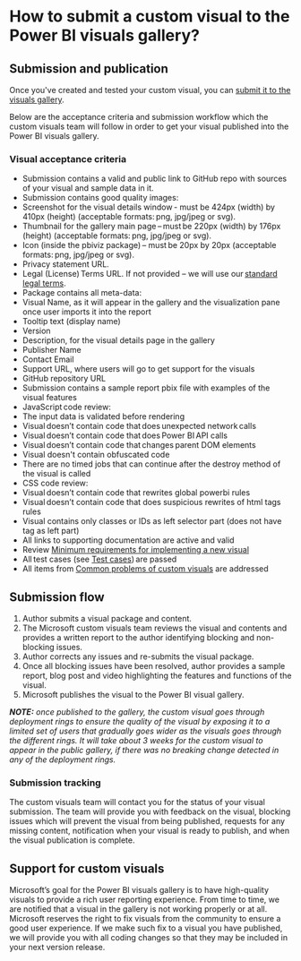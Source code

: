 # How to submit a custom visual to the Power BI visuals gallery?

## Submission and publication

Once you've created and tested your custom visual, you can [submit it to the visuals gallery](https://app.powerbi.com/visuals/info#submit).

Below are the acceptance criteria and submission workflow which the custom visuals team will follow in order to get your visual published into the Power BI visuals gallery.

### Visual acceptance criteria

- Submission contains a valid and public link to GitHub repo with sources of your visual and sample data in it.
- Submission contains good quality images:
 - Screenshot for the visual details window - must be 424px (width) by 410px (height) (acceptable formats: png, jpg/jpeg or svg).
 - Thumbnail for the gallery main page – must be 220px (width) by 176px (height) (acceptable formats: png, jpg/jpeg or svg).
 - Icon (inside the pbiviz package) – must be 20px by 20px (acceptable formats: png, jpg/jpeg or svg).
- Privacy statement URL.  
- Legal (License) Terms URL. If not provided – we will use our [standard legal terms](https://powerbi.microsoft.com/en-us/visuals-gallery-terms/).   
- Package contains all meta-data:
 - Visual Name, as it will appear in the gallery and the visualization pane once user imports it into the report
 - Tooltip text (display name)
 - Version
 - Description, for the visual details page in the gallery
 - Publisher Name
 - Contact Email
 - Support URL, where users will go to get support for the visuals
 - GitHub repository URL
- Submission contains a sample report pbix file with examples of the visual features
- JavaScript code review:
 - The input data is validated before rendering
 - Visual doesn’t contain code that does unexpected network calls
 - Visual doesn’t contain code that does Power BI API calls
 - Visual doesn’t contain code that changes parent DOM elements
 - Visual doesn't contain obfuscated code
 - There are no timed jobs that can continue after the destroy method of the visual is called
- CSS code review:
 - Visual doesn’t contain code that rewrites global powerbi rules
 - Visual doesn’t contain code that does suspicious rewrites of html tags rules
 - Visual contains only classes or IDs as left selector part (does not have tag as left part)
- All links to supporting documentation are active and valid
- Review [Minimum requirements for implementing a new visual](https://github.com/Microsoft/PowerBI-visuals-core/wiki/Minimum-requirements-for-implementing-a-new-visual)
- All test cases (see [Test cases](./SubmissionTesting.md)) are passed
- All items from [Common problems of custom visuals](./SubmissionCommonProblems.md) are addressed

## Submission flow

1. Author submits a visual package and content.
2. The Microsoft custom visuals team reviews the visual and contents and provides a written report to the author identifying blocking and non-blocking issues.
3. Author corrects any issues and re-submits the visual package.
4. Once all blocking issues have been resolved, author provides a sample report, blog post and video highlighting the features and functions of the visual.
5. Microsoft publishes the visual to the Power BI visual gallery.

***NOTE:** once published to the gallery, the custom visual goes through deployment rings to ensure the quality of the visual by exposing it to a limited set of users that gradually goes wider as the visuals goes through the different rings. It will take about 3 weeks for the custom visual to appear in the public gallery, if there was no breaking change detected in any of the deployment rings.*

### Submission tracking

The custom visuals team will contact you for the status of your visual submission. The team will provide you with feedback on the visual, blocking issues which will prevent the visual from being published, requests for any missing content, notification when your visual is ready to publish, and when the visual publication is complete.

## Support for custom visuals

Microsoft’s goal for the Power BI visuals gallery is to have high-quality visuals to provide a rich user reporting experience. From time to time, we are notified that a visual in the gallery is not working properly or at all.
Microsoft reserves the right to fix visuals from the community to ensure a good user experience. If we make such fix to a visual you have published, we will provide you with all coding changes so that they may be included in your next version release.
